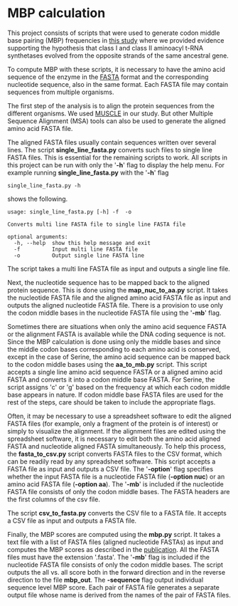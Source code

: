 # MBP calculation
This project consists of scripts that were used to generate codon middle base pairing (MBP) frequencies in 
[this study](https://academic.oup.com/mbe/article/30/7/1588/973415) where we provided evidence supporting the 
hypothesis  that class I and class II aminoacyl t-RNA synthetases evolved from the opposite strands of the same 
ancestral gene.

To compute MBP with these scripts, it is necessary to have the amino acid sequence of the enzyme in the 
[FASTA](https://blast.ncbi.nlm.nih.gov/Blast.cgi?CMD=Web&PAGE_TYPE=BlastDocs&DOC_TYPE=BlastHelp) format and the 
corresponding nucleotide sequence, also in the same format. Each FASTA file may contain sequences from multiple 
organisms.

The first step of the analysis is to align the protein sequences from the different organisms. We used 
[MUSCLE](https://www.ebi.ac.uk/Tools/msa/muscle/) in our study. But other Multiple Sequence Alignment (MSA) tools can 
also be used to generate the aligned amino acid FASTA file.

The aligned FASTA files usually contain sequences written over several lines. The script **single_line_fasta.py** 
converts such files to single line FASTA files. This is essential for the remaining scripts to work. All scripts in 
this project can be run with only the '**-h**' flag to display the help menu. For example running 
**single_line_fasta.py** with the '**-h**' flag 

```
single_line_fasta.py -h
```

shows the following.

```
usage: single_line_fasta.py [-h] -f  -o

Converts multi line FASTA file to single line FASTA file

optional arguments:
  -h, --help  show this help message and exit
  -f          Input multi line FASTA file
  -o          Output single line FASTA line
```

The script takes a multi line FASTA file as input and outputs a single line file. 

Next, the nucleotide sequence has to be mapped back to the aligned protein sequence. This is done using the 
**map_nuc_to_aa.py** script. It takes the nucleotide FASTA file and the aligned amino acid FASTA file as input and 
outputs the aligned nucleotide FASTA file. There is a provision to use only the codon middle bases in the nucleotide 
FASTA file using the '**-mb**' flag. 

Sometimes there are situations when only the amino acid sequence FASTA or the alignment FASTA is available while the 
DNA coding sequence is not. Since the MBP calculation is done using only the middle bases and since the middle codon 
bases corresponding to each amino acid is conserved, except in the case of Serine, the amino acid sequence can be 
mapped back to the codon middle bases using the **aa_to_mb.py** script. This script accepts a single line amino acid 
sequence FASTA or a aligned amino acid FASTA and converts it into a codon middle base FASTA. For Serine, the script 
assigns 'c' or 'g' based on the frequency at which each codon middle base appears in nature. If codon middle base 
FASTA files are used for the rest of the steps, care should be taken to include the appropriate flags.

Often, it may be necessary to use a spreadsheet software to edit the aligned FASTA files (for example, only a fragment 
of the protein is of interest) or simply to visualize the alignment. If the alignment files are edited using the 
spreadsheet software, it is necessary to edit both the amino acid aligned FASTA and nucleotide aligned FASTA 
simultaneously. To help this process, the **fasta_to_csv.py** script converts FASTA files to the CSV format, which can 
be readily read by any spreadsheet software. This script accepts a FASTA file as input and outputs a CSV file. The 
'**-option**' flag specifies whether the input FASTA file is a nucleotide FASTA file (**-option nuc**) or 
an amino acid FASTA file (**-option aa**). The '**-mb**' is included if the nucleotide FASTA file consists of only the 
codon middle bases. The FASTA headers are the first columns of the csv file.

The script **csv_to_fasta.py** converts the CSV file to a FASTA file. It accepts a CSV file as input and outputs a 
FASTA file.

Finally, the MBP scores are computed using the **mbp.py** script. It takes a text file with a list of FASTA files 
(aligned nucleotide FASTAs) as input and computes the MBP scores as described in the 
[publication](https://academic.oup.com/mbe/article/30/7/1588/973415). All the FASTA files must have the extension 
'.fasta'. The '**-mb**' flag is included if the nucleotide FASTA file consists of only the codon middle bases. The 
script outputs the all vs. all <MBP> score both in the forward direction and in the reverse direction to the file 
**mbp_out**.  The **-sequence** flag output individual sequence level MBP score. Each pair of FASTA file generates a 
separate output file whose name is derived from the names of the pair of FASTA files.